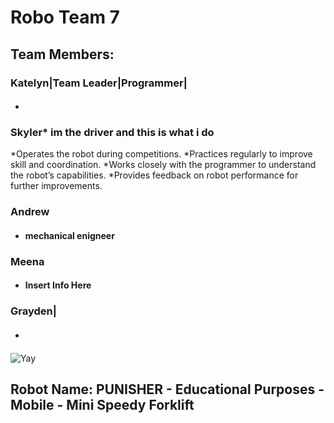 # **Robo Team 7**

## Team Members:
### Katelyn|Team Leader|Programmer|
* #### 
### Skyler* im the driver and this is what i do 
*Operates the robot during competitions.
*Practices regularly to improve skill and coordination.
*Works closely with the programmer to understand the robot’s capabilities.
*Provides feedback on robot performance for further improvements.
### Andrew
* #### mechanical enigneer
### Meena
* #### Insert Info Here
### Grayden|
* #### 

![Yay](https://assets.stickpng.com/images/580b57fbd9996e24bc43bdfa.png)

## Robot Name: PUNISHER - Educational Purposes - Mobile - Mini Speedy Forklift
